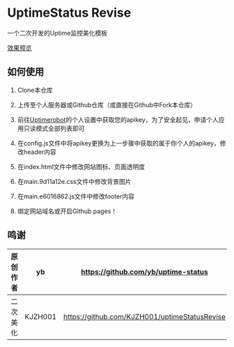 # UptimeStatus Revise

一个二次开发的Uptime监控美化模板

[效果预览](https://csdn.cf/)

## 如何使用

1. Clone本仓库

2. 上传至个人服务器或Github仓库（或直接在Github中Fork本仓库）

3. 前往[Uptimerobot](https://uptimerobot.com/)的个人设置中获取您的apikey，为了安全起见，申请个人应用只读模式全部列表即可

4. 在config.js文件中将apikey更换为上一步骤中获取的属于你个人的apikey，修改header内容

5. 在index.html文件中修改网站图标、页面透明度

6. 在main.9d11a12e.css文件中修改背景图片

7. 在main.e6016862.js文件中修改footer内容 

8. 绑定网站域名或开启Github pages！

## 鸣谢
   
|原创作者   | yb     |  https://github.com/yb/uptime-status  |
|-----|----|----|
|  二次美化 |  KJZH001   |   https://github.com/KJZH001/uptimeStatusRevise  |
